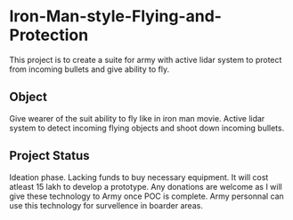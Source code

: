 # Iron-Man-style-Flying-and-Protection
This project is to create a suite for army with active lidar system to protect from incoming bullets and give ability to fly.

## Object
 Give wearer of the suit ability to fly like in iron man movie.
 Active lidar system to detect incoming flying objects and shoot down incoming bullets.
 
## Project Status
 Ideation phase. Lacking funds to buy necessary equipment. It will cost atleast 15 lakh to develop a prototype. Any donations are welcome as I will give these technology to Army once POC is complete. Army personnal can use this technology for survellence in boarder areas.
